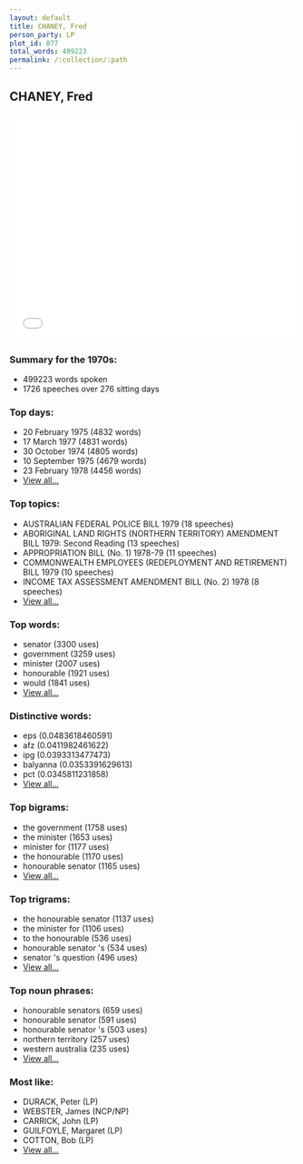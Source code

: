 ```yaml
---
layout: default
title: CHANEY, Fred
person_party: LP
plot_id: 877
total_words: 499223
permalink: /:collection/:path
---
```


## CHANEY, Fred

<iframe width="100%" height="400" frameborder="0" scrolling="no" src="//plot.ly/~wragge/877.embed"></iframe>


### Summary for the 1970s:

* 499223 words spoken
* 1726 speeches over 276 sitting days


### Top days:

* 20 February 1975 (4832 words)
* 17 March 1977 (4831 words)
* 30 October 1974 (4805 words)
* 10 September 1975 (4679 words)
* 23 February 1978 (4456 words)
* [View all...](days/)


### Top topics:

* AUSTRALIAN FEDERAL POLICE BILL 1979 (18 speeches)
* ABORIGINAL LAND RIGHTS (NORTHERN TERRITORY) AMENDMENT BILL 1979: Second Reading (13 speeches)
* APPROPRIATION BILL (No. 1) 1978-79 (11 speeches)
* COMMONWEALTH EMPLOYEES (REDEPLOYMENT AND RETIREMENT) BILL 1979 (10 speeches)
* INCOME TAX ASSESSMENT AMENDMENT BILL (No. 2) 1978 (8 speeches)
* [View all...](topics/)


### Top words:

* senator (3300 uses)
* government (3259 uses)
* minister (2007 uses)
* honourable (1921 uses)
* would (1841 uses)
* [View all...](words/)


### Distinctive words:

* eps (0.0483618460591)
* afz (0.0411982461622)
* ipg (0.0393313477473)
* balyanna (0.0353391629613)
* pct (0.0345811231858)
* [View all...](sig_words/)


### Top bigrams:

* the government (1758 uses)
* the minister (1653 uses)
* minister for (1177 uses)
* the honourable (1170 uses)
* honourable senator (1165 uses)
* [View all...](bigrams/)


### Top trigrams:

* the honourable senator (1137 uses)
* the minister for (1106 uses)
* to the honourable (536 uses)
* honourable senator 's (534 uses)
* senator 's question (496 uses)
* [View all...](trigrams/)


### Top noun phrases:

* honourable senators (659 uses)
* honourable senator (591 uses)
* honourable senator 's (503 uses)
* northern territory (257 uses)
* western australia (235 uses)
* [View all...](noun_phrases/)


### Most like:

* DURACK, Peter (LP)
* WEBSTER, James (NCP/NP)
* CARRICK, John (LP)
* GUILFOYLE, Margaret (LP)
* COTTON, Bob (LP)
* [View all...](similarities/)
